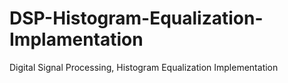 # DSP-Histogram-Equalization-Implamentation
Digital Signal Processing, Histogram Equalization Implementation 

